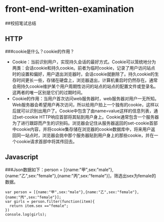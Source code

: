 # front-end-written-examination
##校招笔试总结
## <a name='HTTP'>HTTP</a>
###cookie是什么？cookie的作用？
* Cookie：当前识别用户，实现持久会话的最好方式。Cookie可以笼统地分为两类：会话cookie和持久cookie。前者为临时cookie，记录了用户访问站点时的设置和偏好，用户退出浏览器时，会话cookie就删除了。持久cookie的生存时间更长一些，存储在硬盘上，浏览器退出，计算机重启时仍然存在。通常会用持久cookie维护某个用户周期性访问的站点的站点的配置文件或登录名。这两者的唯一区别是它们的过期时间。
* Cookie的作用：当用户首次访问web服务器时，web服务器对用户一无所知。Web服务器会希望用户再次访问，所以给用户拍上一个独有的cookie，这样以后就可以识别出用户了。Cookie中包含了由name=value这样的信息列表，通过set-cookie HTTP响应首部将其贴到用户身上。Cookie通常包含一个服务器为了进行跟踪而产生的识别码。浏览器会记住从服务器返回的set-cookie首部中cookie内容，并将cookie集存储在浏览器的cookie数据库中，将来用户返回同一站点时，浏览器会挑中那个服务器贴到用户身上的那些cookie，并在一个cookie请求首部中将其传回去。
## <a name='Javascript'>Javascript</a>
###Json数据如下：person = [{name:"甲",sex:"male"},{name:"乙",sex:"female"},{name:"丙",sex:"female"}]，筛选出sex为female的数据。
```
var person = [{name:"甲",sex:"male"},{name:"乙",sex:"female"},{name:"丙",sex:"female"}];
var girls = person.filter(function(item){
  return item.sex =="female";
})
console.log(girls);
```
